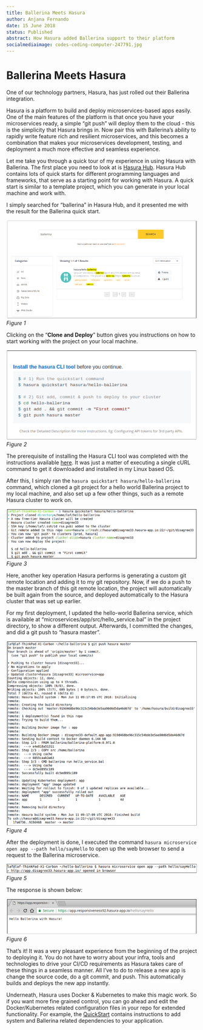 ```yaml
---
title: Ballerina Meets Hasura
author: Anjana Fernando
date: 15 June 2018
status: Published
abstract: How Hasura added Ballerina support to their platform
socialmediaimage: codes-coding-computer-247791.jpg
---
```


# Ballerina Meets Hasura

One of our technology partners, Hasura, has just rolled out their Ballerina integration.

Hasura is a platform to build and deploy microservices-based apps easily. One of the main features of the platform is that once you have your microservices ready, a simple “git push” will deploy them to the cloud - this is the simplicity that Hasura brings in. Now pair this with Ballerina’s ability to rapidly write feature rich and resilient microservices, and this becomes a combination that makes your microservices development, testing, and deployment a much more effective and seamless experience.

Let me take you through a quick tour of my experience in using Hasura with Ballerina. The first place you need to look at is [Hasura Hub](https://hasura.io/hub). Hasura Hub contains lots of quick starts for different programming languages and frameworks, that serve as a starting point for working with Hasura. A quick start is similar to a template project, which you can generate in your local machine and work with. 

I simply searched for “ballerina” in Hasura Hub, and it presented me with the result for the Ballerina quick start.

![Hasura Hub Search](images/figure_3.1.png) 
*Figure 1*

Clicking on the “**Clone and Deploy**” button gives you instructions on how to start working with  the project on your local machine.

![Instructions](images/figure_3.2.png) 
*Figure 2*

The prerequisite of installing the Hasura CLI tool was completed with the instructions available [here](https://docs.hasura.io/0.15/manual/install-hasura-cli.html). It was just a matter of executing a single cURL command to get it downloaded and installed in my Linux based OS.

After this, I simply ran the `hasura quickstart hasura/hello-ballerina` command, which cloned a git project for a hello world Ballerina project to my local machine, and also set up a few other things, such as a remote Hasura cluster to work on.

![Hasura Quickstart Command](images/figure_3.3.png) 
*Figure 3*

Here, another key operation Hasura performs is generating a custom git remote location and adding it to my git repository. Now, if we do a push to the master branch of this git remote location, the project will automatically be built again from the source, and deployed automatically to the Hasura cluster that was set up earlier.

For my first deployment, I updated the hello-world Ballerina service, which is available at “microservices/app/src/hello_service.bal” in the project directory, to show a different output. Afterwards, I committed the changes, and did a git push to “hasura master”.

![Hasura Git Push](images/figure_3.4.png) 
*Figure 4*

After the deployment is done, I executed the command `hasura microservice open app --path hello/sayHello` to open up the web browser to send a request to the Ballerina microservice.

![Browser Open](images/figure_3.5.png) 
*Figure 5*

The response is shown below: 

![Browser Show](images/figure_3.6.png) 
*Figure 6*

That’s it! It was a very pleasant experience from the beginning of the project to deploying it. You do not have to worry about your infra, tools and technologies to drive your CI/CD requirements as Hasura takes care of these things in a seamless manner. All I’ve to do to release a new app is change the source code, do a git commit, and push. This automatically builds and deploys the new app instantly. 

Underneath, Hasura uses Docker & Kubernetes to make this magic work. So if you want more fine grained control, you can go ahead and edit the Docker/Kubernetes related configuration files in your repo for extended functionality. For example, the [QuickStart](https://hasura.io/hub/projects/hasura/hello-ballerina/adding-dependencies) contains instructions to add system and Ballerina related dependencies to your application.
